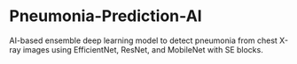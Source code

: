 # Pneumonia-Prediction-AI
AI-based ensemble deep learning model to detect pneumonia from chest X-ray images using EfficientNet, ResNet, and MobileNet with SE blocks.
